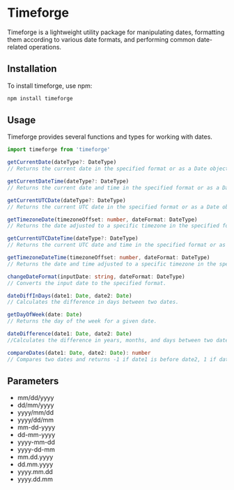 # Timeforge

Timeforge is a lightweight utility package for manipulating dates, formatting them according to various date formats, and performing common date-related operations.

## Installation

To install timeforge, use npm:

```bash
npm install timeforge
```

## Usage

Timeforge provides several functions and types for working with dates.

```typescript
import timeforge from 'timeforge'

getCurrentDate(dateType?: DateType)
// Returns the current date in the specified format or as a Date object if no format is specified.

getCurrentDateTime(dateType?: DateType)
// Returns the current date and time in the specified format or as a Date object if no format is specified.

getCurrentUTCDate(dateType?: DateType)
// Returns the current UTC date in the specified format or as a Date object if no format is specified.

getTimezoneDate(timezoneOffset: number, dateFormat: DateType)
// Returns the date adjusted to a specific timezone in the specified format.

getCurrentUTCDateTime(dateType?: DateType)
// Returns the current UTC date and time in the specified format or as a Date object if no format is specified.

getTimezoneDateTime(timezoneOffset: number, dateFormat: DateType)
// Returns the date and time adjusted to a specific timezone in the specified format.

changeDateFormat(inputDate: string, dateFormat: DateType)
// Converts the input date to the specified format.

dateDiffInDays(date1: Date, date2: Date)
// Calculates the difference in days between two dates.

getDayOfWeek(date: Date)
// Returns the day of the week for a given date.

dateDifference(date1: Date, date2: Date)
//Calculates the difference in years, months, and days between two dates.

compareDates(date1: Date, date2: Date): number
// Compares two dates and returns -1 if date1 is before date2, 1 if date1 is after date2, and 0 if they are equal.

```

## Parameters

- mm/dd/yyyy
- dd/mm/yyyy
- yyyy/mm/dd
- yyyy/dd/mm
- mm-dd-yyyy
- dd-mm-yyyy
- yyyy-mm-dd
- yyyy-dd-mm
- mm.dd.yyyy
- dd.mm.yyyy
- yyyy.mm.dd
- yyyy.dd.mm
